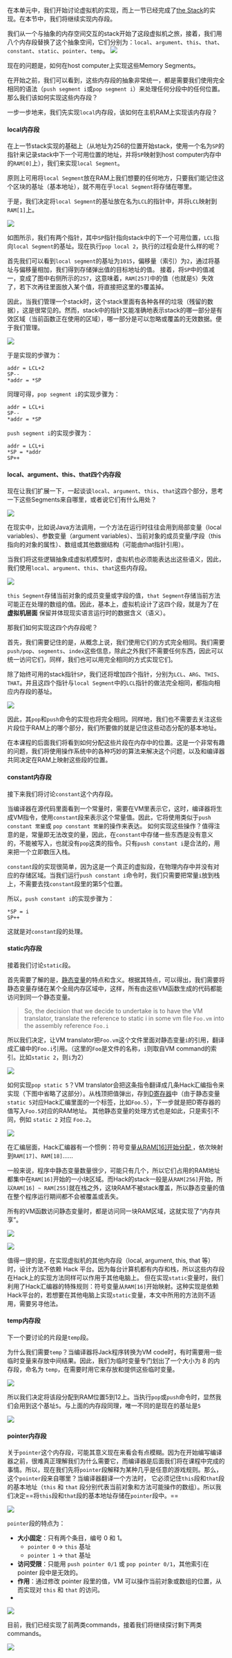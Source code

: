 
在本单元中，我们开始讨论虚拟机的实现，而上一节已经完成了[the Stack](the%20Stack.md)的实现。在本节中，我们将继续实现内存段。

我们从一个与抽象的内存空间交互的stack开始了这段虚拟机之旅，接着，我们用八个内存段替换了这个抽象空间，它们分别为：`local`、`argument`、`this`、`that`、`constant`、`static`、`pointer`、`temp`。
![](../../../../../../img/Pasted%20image%2020250919220233.png)

现在的问题是，如何在host computer上实现这些Memory Segments。

在开始之前，我们可以看到，这些内存段的抽象非常统一，都是需要我们使用完全相同的语法（`push segment i`或`pop segment i`）来处理任何分段中的任何位置。那么我们该如何实现这些内存段？

一步一步地来，我们先实现`local`内存段，该如何在主机RAM上实现该内存段？

#### local内存段

在上一节stack实现的基础上（从地址为256的位置开始stack，使用一个名为`SP`的指针来记录stack中下一个可用位置的地址，并将`SP`映射到host computer内存中的`RAM[0]`上），我们来实现`local Segment`。

原则上可用将`local Segment`放在RAM上我们想要的任何地方，只要我们能记住这个区块的基址（基本地址），就不用在乎`local Segment`将存储在哪里。

于是，我们决定将`local Segment`的基址放在名为`LCL`的指针中，并将`LCL`映射到`RAM[1]`上。

![](../../../../../../img/Pasted%20image%2020250924170213.png)

如图所示，我们有两个指针，其中`SP`指针指向stack中的下一个可用位置，`LCL`指向`local Segment`的基址。现在执行`pop local 2`，执行的过程会是什么样的呢？

首先我们可以看到`local segment`的基址为`1015`，偏移量（索引）为`2`，通过将基址与偏移量相加，我们得到存储弹出值的目标地址的值。
接着，将`SP`中的值减一，变成了图中右侧所示的`257`，这意味着，`RAM[257]`中的值（也就是`5`）失效了，若下次再往里面放入某个值，将直接把这里的`5`覆盖掉。

因此，当我们管理一个stack时，这个stack里面有各种各样的垃圾（残留的数据），这是很常见的。然而，stack中的指针又能准确地表示stack的哪一部分是有效区域（当前函数正在使用的区域），哪一部分是可以忽略或覆盖的无效数据。便于我们管理。

![](../../../../../../img/Pasted%20image%2020250924170534.png)

于是实现的步骤为：
```
addr = LCL+2
SP--
*addr = *SP
```

同理可得，`pop segment i`的实现步骤为：
```
addr = LCL+i
SP--
*addr = *SP
```

`push segment i`的实现步骤为：
```
addr = LCL+i
*SP = *addr
SP++
```


#### local、argument、this、that四个内存段

现在让我们扩展一下，一起谈谈`local`、`argument`、`this`、`that`这四个部分，思考一下这些Segments来自哪里，或者说它们有什么用处？

![](../../../../../../img/Pasted%20image%2020250924221110.png)

在现实中，比如说Java方法调用，一个方法在运行时往往会用到局部变量（local variables）、参数变量（argument variables）、当前对象的成员变量/字段（this指向的对象的属性）、数组或其他数据结构（可能由that指针引用）。

当我们将这些逻辑抽象成虚拟机模型时，虚拟机也必须能表达出这些语义，因此，我们使用`local`、`argument`、`this`、`that`这些内存段。

![](../../../../../../img/Pasted%20image%2020250924221834.png)

`this Segment`存储当前对象的成员变量或字段的值，`that Segment`存储当前方法可能正在处理的数组的值。因此，基本上，虚拟机设计了这四个段，就是为了在 **虚拟机层面** 保留并体现现实语言运行时的数据含义（语义）。

那我们如何实现这四个内存段呢？

首先，我们需要记住的是，从概念上说，我们使用它们的方式完全相同。我们需要`push/pop`、`segments`、`index`这些信息，除此之外我们不需要任何东西，因此可以统一访问它们，同样，我们也可以用完全相同的方式实现它们。

除了始终可用的stack指针`SP`，我们还将增加四个指针，分别为`LCL`、`ARG`、`THIS`、`THAT`。并且这四个指针与`local Segment`中的`LCL`指针的做法完全相同，都指向相应内存段的基址。

![](../../../../../../img/Pasted%20image%2020250925111223.png)

因此，其`pop`和`push`命令的实现也将完全相同。同样地，我们也不需要去关注这些片段位于RAM上的哪个部分，我们所要做的就是记住这些动态分配的基本地址。

在本课程的后面我们将看到如何分配这些片段在内存中的位置。这是一个非常有趣的问题，我们将使用操作系统中的各种巧妙的算法来解决这个问题，以及和编译器共同决定在RAM上映射这些段的位置。


#### constant内存段

接下来我们将讨论`constant`这个内存段。

当编译器在源代码里面看到一个常量时，需要在VM里表示它，这时，编译器将生成VM指令，使用`constant`段来表示这个常量值。因此，它将使用类似于`push constant 常量`或 `pop constant 常量`的操作来表达。
如何实现这些操作？值得注意的是，常量即无法改变的量，因此，在`constant`中存储一些东西是没有意义的，不能被写入，也就没有`pop`这类的指令。只有`push constant i`是合法的，用来把一个立即数压入栈。

`constant`段的实现很简单，因为这是一个真正的虚拟段，在物理内存中并没有对应的存储区域。当我们运行`push constant i`命令时，我们只需要把常量`i`放到栈上，不需要去找`constant`段里的第5个位置。

所以，`push constant i`的实现步骤为：
```
*SP = i
SP++
```
这就是对`constant`段的处理。


#### static内存段

接着我们讨论`static`段。

首先需要了解的是，[静态变量](静态变量.md)的特点和含义。根据其特点，可以得出，我们需要将静态变量存储在某个全局内存区域中，这样，所有由这些VM函数生成的代码都能访问到同一个静态变量。

> So, the decision that we decide to undertake is to have the VM translator, translate the reference to static i in some vm file `Foo.vm` into the assembly reference `Foo.i`

所以我们决定，让VM translator把`Foo.vm`这个文件里面对静态变量`i`的引用，翻译成汇编中的`Foo.i`引用。（这里的`Foo`是文件的名称，`i`则取自VM command的索引。比如`static 2`，则`i`为2）

![](../../../../../../img/Pasted%20image%2020250925124745.png)

如何实现`pop static 5`？VM translator会把这条指令翻译成几条Hack汇编指令来实现（下图中省略了这部分）。从栈顶把值弹出，存到[D寄存器](Hack语言规范.md#D寄存器)中（由于静态变量`static 5`对应Hack汇编里面的一个标签，比如`Foo.5`），下一步就是把D寄存器的值写入`Foo.5`对应的RAM地址。
其他静态变量的处理方式也是如此，只是索引不同，例如 `static 2` 对应 `Foo.2`。

![](../../../../../../img/Pasted%20image%2020250925124932.png)

在汇编层面，Hack汇编器有一个惯例：符号变量[从RAM[16]开始分配 ](../../../../机器语言/Branching、Variables%20and%20Iteration.md#^74931a)，依次映射到`RAM[17]`、`RAM[18]`......

一般来说，程序中静态变量数量很少，可能只有几个，所以它们占用的RAM地址都集中在`RAM[16]`开始的一小块区域。而Hack的stack一般是从`RAM[256]`开始，所以`RAM[16] ~ RAM[255]`就在栈之外，这块RAM不被stack覆盖，所以静态变量的值在整个程序运行期间都不会被覆盖或丢失。

所有的VM函数访问静态变量时，都是访问同一块RAM区域，这就实现了“内存共享”。

![](../../../../../../img/Pasted%20image%2020250925140616.png)

![](../../../../../../img/Pasted%20image%2020250925140805.png)

值得一提的是，在实现虚拟机的其他内存段（local, argument, this, that 等）时，设计方法不依赖 Hack 平台。因为每台计算机都有内存和栈，所以这些内存段在Hack上的实现方法同样可以作用于其他电脑上。
但在实现`static`变量时，我们利用了Hack汇编器的特殊规则：符号变量从`RAM[16]`开始映射。这种实现是依赖Hack平台的，若想要在其他电脑上实现`static`变量，本文中所用的方法则不适用，需要另寻他法。


#### temp内存段

下一个要讨论的片段是`temp`段。

为什么我们需要`temp`？当编译器将Jack程序转换为VM code时，有时需要用一些临时变量来存放中间结果。因此，我们为临时变量专门划出了一个大小为 8 的内存段，命名为 `temp`，在需要时用它来存放和提供这些临时变量。

![](../../../../../../img/Pasted%20image%2020250925155233.png)

所以我们决定将该段分配到RAM位置5到12上。当执行`pop`或`push`命令时，显然我们会用到这个基址`5`。与上面的内存段同理，唯一不同的是现在的基址是`5`

![](../../../../../../img/Pasted%20image%2020250925155910.png)


#### pointer内存段

关于`pointer`这个内存段，可能其意义现在来看会有点模糊。因为在开始编写编译器之前，很难真正理解我们为什么需要它，而编译器是后面我们将在课程中完成的事情。所以，现在我们先将`pointer`段解释为某种几乎是任意的游戏规则。那么，这个`pointer`段来自哪里？当编译器翻译一个方法时， 它必须记住`this`段和`that`段的基本地址（`this` 和 `that` 段分别代表当前对象和方法可能操作的数组）。所以我们决定==将`this`段和`that`段的基本地址存储在`pointer`段中。==

![](../../../../../../img/Pasted%20image%2020250925161441.png)

`pointer`段的特点为：
- **大小固定**：只有两个条目，编号 0 和 1。
    - `pointer 0` → `this` 基址
    - `pointer 1` → `that` 基址
- **访问受限**：只能用 `push pointer 0/1` 或 `pop pointer 0/1`，其他索引在 pointer 段中是无效的。
- **作用**：通过修改 pointer 段里的值，VM 可以操作当前对象或数组的位置，从而实现对 `this` 和 `that` 的访问。
- 
![](../../../../../../img/Pasted%20image%2020250925162635.png)

目前，我们已经实现了前两类commands，接着我们将继续探讨剩下两类commands。

![](../../../../../../img/Pasted%20image%2020250925162841.png)

